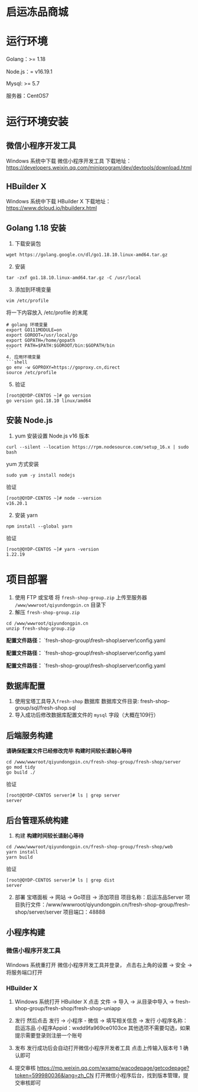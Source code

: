 # 启运冻品商城

# 运行环境
Golang：>= 1.18

Node.js：= v16.19.1 

Mysql: >= 5.7

服务器：CentOS7

# 运行环境安装

## 微信小程序开发工具
Windows 系统中下载 微信小程序开发工具
下载地址：https://developers.weixin.qq.com/miniprogram/dev/devtools/download.html

## HBuilder X
Windows 系统中下载 HBuilder X
下载地址：https://www.dcloud.io/hbuilderx.html

## Golang 1.18 安装
1. 下载安装包
```shell
wget https://golang.google.cn/dl/go1.18.10.linux-amd64.tar.gz
```

2. 安装
```shell
tar -zxf go1.18.10.linux-amd64.tar.gz -C /usr/local
```

3. 添加到环境变量
```shell
vim /etc/profile
```
将一下内容放入 /etc/profile 的末尾
```shell
# golang 环境变量
export GO111MODULE=on
export GOROOT=/usr/local/go
export GOPATH=/home/gopath
export PATH=$PATH:$GOROOT/bin:$GOPATH/bin
``
4. 应用环境变量
```shell
go env -w GOPROXY=https://goproxy.cn,direct
source /etc/profile
```

5. 验证
```shell
[root@QYDP-CENTOS ~]# go version
go version go1.18.10 linux/amd64
```

## 安装 Node.js
1. yum 安装设置 Node.js v16 版本
```shell
curl --silent --location https://rpm.nodesource.com/setup_16.x | sudo bash
```
yum 方式安装
```shell
sudo yum -y install nodejs
```

验证
```shell
[root@QYDP-CENTOS ~]# node --version
v16.20.1
```

2. 安装 yarn
```shell
npm install --global yarn
```
验证
```shell
[root@QYDP-CENTOS ~]# yarn -version
1.22.19
```

# 项目部署
1. 使用 FTP 或宝塔 将 `fresh-shop-group.zip` 上传至服务器 `/www/wwwroot/qiyundongpin.cn` 目录下
2. 解压 `fresh-shop-group.zip`
```shell
cd /www/wwwroot/qiyundongpin.cn
unzip fresh-shop-group.zip
```
**配置文件路径：** `fresh-shop-group\fresh-shop\server\config.yaml

**配置文件路径：** `fresh-shop-group\fresh-shop\server\config.yaml

**配置文件路径：** `fresh-shop-group\fresh-shop\server\config.yaml



## 数据库配置
1. 使用宝塔工具导入`fresh-shop` 数据库
数据库文件目录: fresh-shop-group/sql/fresh-shop.sql 
2. 导入成功后修改数据库配置文件的 `mysql` 字段（大概在109行）  

## 后端服务构建
**请确保配置文件已经修改完毕**
**构建时间较长请耐心等待**
```shell
cd /www/wwwroot/qiyundongpin.cn/fresh-shop-group/fresh-shop/server
go mod tidy
go build ./
```
验证
```shell
[root@QYDP-CENTOS server]# ls | grep server
server
```

## 后台管理系统构建
1. 构建
**构建时间较长请耐心等待**
```shell
cd /www/wwwroot/qiyundongpin.cn/fresh-shop-group/fresh-shop/web
yarn install 
yarn build
```
验证
```shell
[root@QYDP-CENTOS server]# ls | grep dist
server
```

2. 部署
宝塔面板 -> 网站 -> Go项目 -> 添加项目
项目名称：启运冻品Server
项目执行文件：/www/wwwroot/qiyundongpin.cn/fresh-shop-group/fresh-shop/server/server
项目端口：48888

## 小程序构建

### 微信小程序开发工具
Windows 系统重打开 微信小程序开发工具并登录，
点击右上角的设置 -> 安全 -> 将服务端口打开

### HBuilder X
1. Windows 系统打开 HBuilder X
点击 文件 -> 导入 -> 从目录中导入 -> fresh-shop-group/fresh-shop/fresh-shop-uniapp

2. 发行
然后点击 发行 -> 小程序 - 微信 -> 填写相关信息 -> 发行
小程序名称：启运冻品
小程序Appid：wxdd9fa969ce0103ce
其他选项不需要勾选，如果提示需要登录则注册一个账号

3. 发布
发行成功后会自动打开微信小程序开发者工具
点击上传输入版本号 1 确认即可

4. 提交审核
https://mp.weixin.qq.com/wxamp/wacodepage/getcodepage?token=599980036&lang=zh_CN
打开微信小程序后台，找到版本管理，提交审核即可

